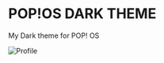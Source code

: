 # POP!OS DARK THEME

My Dark theme for POP! OS

![Profile](https://user-images.githubusercontent.com/92681641/141504102-18f2df65-4c17-47df-accb-fea1944799e7.png)


